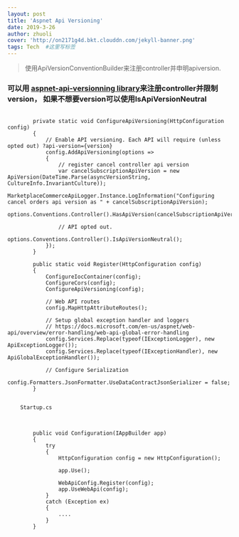 ```yaml
---
layout: post
title: 'Aspnet Api Versioning'
date: 2019-3-26
author: zhuoli
cover: 'http://on2171g4d.bkt.clouddn.com/jekyll-banner.png'
tags: Tech  #这里写标签
---
```


> 使用ApiVersionConventionBuilder来注册controller并申明apiversion.

### 可以用 [aspnet-api-versionning library](https://github.com/Microsoft/aspnet-api-versioning)来注册controller并限制version， 如果不想要version可以使用IsApiVersionNeutral


<pre>
  <code class="cs">
        private static void ConfigureApiVersioning(HttpConfiguration config)
        {
            // Enable API versioning. Each API will require (unless opted out) ?api-version={version}
            config.AddApiVersioning(options =>
            {
                // register cancel controller api version
                var cancelSubscriptionApiVersion = new ApiVersion(DateTime.Parse(asyncVersionString, CultureInfo.InvariantCulture));
                MarketplaceCommerceApiLogger.Instance.LogInformation("Configuring cancel orders api version as " + cancelSubscriptionApiVersion);
                options.Conventions.Controller<CancelSubscriptionController>().HasApiVersion(cancelSubscriptionApiVersion);

                // API opted out.
                options.Conventions.Controller<DiagnosticController>().IsApiVersionNeutral();
            });
        }

        public static void Register(HttpConfiguration config)
        {
            ConfigureIocContainer(config);
            ConfigureCors(config);
            ConfigureApiVersioning(config);

            // Web API routes
            config.MapHttpAttributeRoutes();

            // Setup global exception handler and loggers
            // https://docs.microsoft.com/en-us/aspnet/web-api/overview/error-handling/web-api-global-error-handling
            config.Services.Replace(typeof(IExceptionLogger), new ApiExceptionLogger());
            config.Services.Replace(typeof(IExceptionHandler), new ApiGlobalExceptionHandler());

            // Configure Serialization
            config.Formatters.JsonFormatter.UseDataContractJsonSerializer = false;
        }
  </code>
</pre>

        Startup.cs

<pre>
  <code class="cs">

        public void Configuration(IAppBuilder app)
        {
            try
            {
                HttpConfiguration config = new HttpConfiguration();

                app.Use<IncomingRequestTraceMiddleware>();

                WebApiConfig.Register(config);
                app.UseWebApi(config);
            }
            catch (Exception ex)
            {
                ....
            }
        }
  </code>
</pre>
